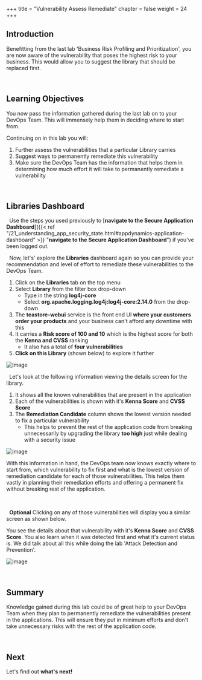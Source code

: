 +++
title = "Vulnerability Assess Remediate"
chapter = false
weight = 24
+++


## Introduction

Benefitting from the last lab 'Business Risk Profiling and Prioritization', you are now aware of the vulnerability that poses the highest risk to your business. This would allow you to suggest the library that should be replaced first.

<br>

## Learning Objectives

You now pass the information gathered during the last lab on to your DevOps Team. This will immensely help them in deciding where to start from. 

Continuing on in this lab you will: 

1. Further assess the vulnerabilities that a particular Library carries
2. Suggest ways to permanently remediate this vulnerability
3. Make sure the DevOps Team has the information that helps them in determining how much effort it will take to permanently remediate a vulnerability

<br>

## Libraries Dashboard

<span style="color: #143c76;"><i class='fas fa-circle fa-sm'></i></span>&nbsp; Use the steps you used previously to [**navigate to the Secure Application Dashboard**]({{< ref "/21_understanding_app_security_state.html#appdynamics-application-dashboard" >}} "**navigate to the Secure Application Dashboard**") if you've been logged out.


<span style="color: #143c76;"><i class='fas fa-circle fa-sm'></i></span>&nbsp; Now, let's' explore the **Libraries** dashboard again so you can provide your recommendation and level of effort to remediate these vulnerabilities to the DevOps Team.

1. Click on the **Libraries** tab on the top menu
2. Select **Library** from the filter box drop-down
   - Type in the string **log4j-core**
   - Select **org.apache.logging.log4j:log4j-core:2.14.0** from the drop-down
3. The **teastore-webui** service is the front end UI **where your customers order your products** and your business can't afford any downtime with this
4. It carries a **Risk score of 100 and 10** which is the highest score for both the **Kenna and CVSS** ranking
   - It also has a total of **four vulnerabilities** 
5. **Click on this Library** (shown below) to explore it further


![image](/images/20_hands_on/assess_remediate_01.png)


<span style="color: #143c76;"><i class='fas fa-circle fa-sm'></i></span>&nbsp; Let's look at the following information viewing the details screen for the library.

1. It shows all the known vulnerabilities that are present in the application
2. Each of the vulnerabilities is shown with it's **Kenna Score** and **CVSS Score** 
3. The **Remediation Candidate** column shows the lowest version needed to fix a particular vulnerability
   - This helps to prevent the rest of the application code from breaking unnecessarily by upgrading the library **too high** just while dealing with a security issue

![image](/images/20_hands_on/assess_remediate_02.png)

With this information in hand, the DevOps team now knows exactly where to start from, which vulnerability to fix first and what is the lowest version of remediation candidate for each of those vulnerabilities. This helps them vastly in planning their remediation efforts and offering a permanent fix without breaking rest of the application.

<br>


<span style="color: #143c76;"><i class='fas fa-circle fa-sm'></i></span>&nbsp; **Optional** Clicking on any of those vulnerabilities will display you a similar screen as shown below.

You see the details about that vulnerability with it's **Kenna Score** and **CVSS Score**. You also learn when it was detected first and what it's current status is. We did talk about all this while doing the lab 'Attack Detection and Prevention'.

![image](/images/20_hands_on/assess_remediate_03.png)

<br>


## Summary

Knowledge gained during this lab could be of great help to your DevOps Team when they plan to permanently remediate the vulnerabilities present in the applications. This will ensure they put in minimum efforts and don't take unnecessary risks with the rest of the application code.

<br>

## Next <span style="color: #143c76;"><i class='fas fa-cog fa-spin fa-sm'></i></span>&nbsp;

Let's find out **what's next!**

<br>